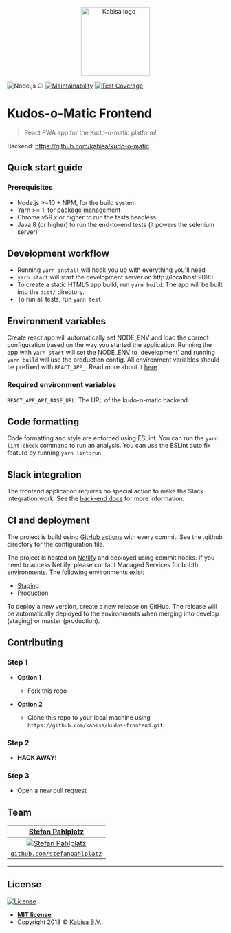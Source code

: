 <p style="text-align: center" >
  <img alt="Kabisa logo" src="https://fronteers.nl/_img/werkgevers/kabisa-2.png" height="160"/>
</p>

![Node.js CI](https://github.com/kabisa/kudos-frontend/workflows/Node.js%20CI/badge.svg)
[![Maintainability](https://api.codeclimate.com/v1/badges/359d3d72f680d535ec5b/maintainability)](https://codeclimate.com/github/kabisa/kudos-frontend/maintainability)
[![Test Coverage](https://api.codeclimate.com/v1/badges/359d3d72f680d535ec5b/test_coverage)](https://codeclimate.com/github/kabisa/kudos-frontend/test_coverage)
# Kudos-o-Matic Frontend

> React PWA app for the Kudo-o-matic platform!

Backend: https://github.com/kabisa/kudo-o-matic

## Quick start guide

### Prerequisites

- Node.js >=10 + NPM, for the build system
- Yarn >= 1, for package management
- Chrome v59.x or higher to run the tests headless
- Java 8 (or higher) to run the end-to-end tests (it powers the selenium server)

## Development workflow

- Running `yarn install` will hook you up with everything you'll need
- `yarn start` will start the development server on http://localhost:9090.
- To create a static HTML5 app build, run `yarn build`. The app will be built into the `dist/` directory.
- To run all tests, run `yarn test`.

## Environment variables

Create react app will automatically set NODE_ENV and load the correct configuration based on the way you started the application.
Running the app with `yarn start` will set the NODE_ENV to 'development' and running `yarn build` will use the production config.
All environment variables should be prefixed with `REACT_APP_`. Read more about it [here](https://create-react-app.dev/docs/adding-custom-environment-variables/).

### Required environment variables

`REACT_APP_API_BASE_URL`: The URL of the kudo-o-matic backend.    

## Code formatting

Code formatting and style are enforced using ESLint.
You can run the `yarn lint:check` command to run an analysis.
You can use the ESLint auto fix feature by running `yarn lint:run`

## Slack integration
The frontend application requires no special action to make the Slack integration work.
See the [back-end docs](https://github.com/kabisa/kudo-o-matic/blob/develop/docs/SLACK_INTEGRATION.md) for more information.  

## CI and deployment
The project is build using [GitHub actions](https://github.com/kabisa/kudos-frontend/actions) with every commit.
See the .github directory for the configuration file.

The project is hosted on [Netlify](https://app.netlify.com/teams/kabisa/sites) and deployed using commit hooks. If you need to access Netlify, please contact Managed Services for bobth environments. 
The following environments exist:
- [Staging](https://kudos.develop.kabisa.io/)
- [Production](https://kudos.kabisa.io/) 

To deploy a new version, create a new release on GitHub. The release will be automatically deployed to the environments when merging into develop (staging) or master (production).



## Contributing

### Step 1

- **Option 1**

  - Fork this repo

- **Option 2**
  - Clone this repo to your local machine using `https://github.com/kabisa/kudos-frontend.git`.

### Step 2

- **HACK AWAY!**

### Step 3

- Open a new pull request

## Team

|            <a href="https://www.linkedin.com/in/stefanpahlplatz/" target="_blank">**Stefan Pahlplatz**</a>             |
| :--------------------------------------------------------------------------------------------------------------------: |
| [![Stefan Pahlplatz](https://avatars1.githubusercontent.com/u/23485653?s=200&v=4)](https://github.com/StefanPahlplatz) |
|             <a href="https://github.com/StefanPahlplatz" target="_blank">`github.com/stefanpahlplatz`</a>              |

---

## License

[![License](http://img.shields.io/:license-mit-blue.svg?style=flat-square)](http://badges.mit-license.org)

- **[MIT license](http://opensource.org/licenses/mit-license.php)**
- Copyright 2018 © <a href="https://www.kabisa.nl/" target="_blank">Kabisa B.V.</a>.
